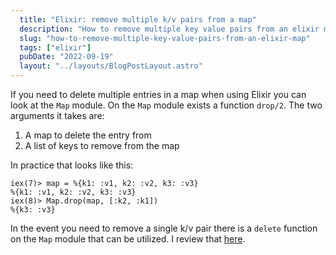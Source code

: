 ```yaml
---
  title: "Elixir: remove multiple k/v pairs from a map"
  description: "How to remove multiple key value pairs from an elixir map"
  slug: "how-to-remove-multiple-key-value-pairs-from-an-elixir-map"
  tags: ["elixir"]
  pubDate: "2022-09-19"
  layout: "../layouts/BlogPostLayout.astro"
---
```


If you need to delete multiple entries in a map when using Elixir you can look at the `Map` module. On the `Map` module exists a function `drop/2`. The two arguments it takes are:
1. A map to delete the entry from
2. A list of keys to remove from the map
 
In practice that looks like this:
```
iex(7)> map = %{k1: :v1, k2: :v2, k3: :v3}
%{k1: :v1, k2: :v2, k3: :v3}
iex(8)> Map.drop(map, [:k2, :k1])
%{k3: :v3}
```

In the event you need to remove a single k/v pair there is a `delete` function on the `Map` module that can be utilized. I review that [here](https://tinytechtuts.com/2022-remove-multiple-key-value-pairs-from-map).